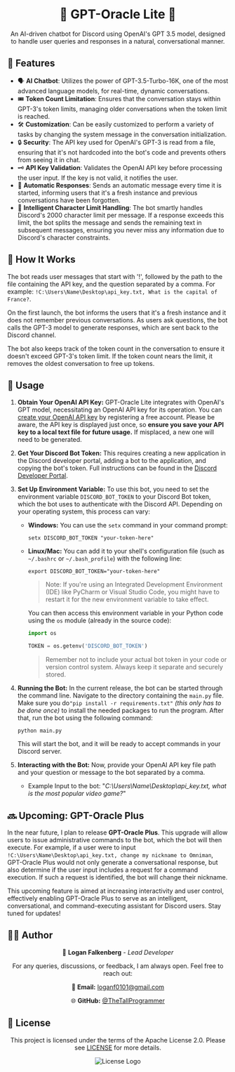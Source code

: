 
<h1 align="center">🤖 GPT-Oracle Lite 🚀</h1>

<p align="center">An AI-driven chatbot for Discord using OpenAI's GPT 3.5 model, designed to handle user queries and responses in a natural, conversational manner.</p>


<h2 align="left">🌟 Features </h2>

- 🗣️ **AI Chatbot**: Utilizes the power of GPT-3.5-Turbo-16K, one of the most advanced language models, for real-time, dynamic conversations.
- 🎟️ **Token Count Limitation**: Ensures that the conversation stays within GPT-3's token limits, managing older conversations when the token limit is reached.
- 🛠️ **Customization**: Can be easily customized to perform a variety of tasks by changing the system message in the conversation initialization.
- 🔒 **Security**: The API key used for OpenAI's GPT-3 is read from a file, ensuring that it's not hardcoded into the bot's code and prevents others from seeing it in chat.
- 🗝️ **API Key Validation**: Validates the OpenAI API key before processing the user input. If the key is not valid, it notifies the user.
- 🚀 **Automatic Responses**: Sends an automatic message every time it is started, informing users that it's a fresh instance and previous conversations have been forgotten.
- 📝 **Intelligent Character Limit Handling**: The bot smartly handles Discord's 2000 character limit per message. If a response exceeds this limit, the bot splits the message and sends the remaining text in subsequent messages, ensuring you never miss any information due to Discord's character constraints.

<h2 align="left">📖 How It Works </h2>

The bot reads user messages that start with '!', followed by the path to the file containing the API key, and the question separated by a comma. For example: `!C:\Users\Name\Desktop\api_key.txt, What is the capital of France?`. 

On the first launch, the bot informs the users that it's a fresh instance and it does not remember previous conversations. As users ask questions, the bot calls the GPT-3 model to generate responses, which are sent back to the Discord channel.

The bot also keeps track of the token count in the conversation to ensure it doesn't exceed GPT-3's token limit. If the token count nears the limit, it removes the oldest conversation to free up tokens.


<h2 align="left">🚀 Usage </h2>

1. **Obtain Your OpenAI API Key:** GPT-Oracle Lite integrates with OpenAI's GPT model, necessitating an OpenAI API key for its operation. You can [create your OpenAI API key](https://platform.openai.com/account/api-keys) by registering a free account. Please be aware, the API key is displayed just once, so **ensure you save your API key to a local text file for future usage.** If misplaced, a new one will need to be generated.

2. **Get Your Discord Bot Token:** This requires creating a new application in the Discord developer portal, adding a bot to the application, and copying the bot's token. Full instructions can be found in the [Discord Developer Portal](https://discord.com/developers/docs/intro).

3. **Set Up Environment Variable:** To use this bot, you need to set the environment variable `DISCORD_BOT_TOKEN` to your Discord Bot token, which the bot uses to authenticate with the Discord API. Depending on your operating system, this process can vary:

   - **Windows:** You can use the `setx` command in your command prompt:
     ```
     setx DISCORD_BOT_TOKEN "your-token-here"
     ```

   - **Linux/Mac:** You can add it to your shell's configuration file (such as `~/.bashrc` or `~/.bash_profile`) with the following line:
     ```
     export DISCORD_BOT_TOKEN="your-token-here"
     ```

     > Note: If you're using an Integrated Development Environment (IDE) like PyCharm or Visual Studio Code, you might have to restart it for the new environment variable to take effect.

     You can then access this environment variable in your Python code using the `os` module (already in the source code):
     ```python
     import os

     TOKEN = os.getenv('DISCORD_BOT_TOKEN')
     ```

     > Remember not to include your actual bot token in your code or version control system. Always keep it separate and securely stored.


4. **Running the Bot:** In the current release, the bot can be started through the command line. Navigate to the directory containing the `main.py` file. Make sure you do`"pip install -r requirements.txt"` *(this only has to be done once)* to install the needed packages to run the program. After that, run the bot using the following command:

     ```
     python main.py
     ```

    This will start the bot, and it will be ready to accept commands in your Discord server.

5. **Interacting with the Bot:** Now, provide your OpenAI API key file path and your question or message to the bot separated by a comma.

   - Example Input to the bot: "*C:\Users\Name\Desktop\api_key.txt, what is the most popular video game?*"


<h2 align="left">🔜 Upcoming: GPT-Oracle Plus </h2>

In the near future, I plan to release **GPT-Oracle Plus**. This upgrade will allow users to issue administrative commands to the bot, which the bot will then execute. For example, if a user were to input `!C:\Users\Name\Desktop\api_key.txt, change my nickname to Omniman`, GPT-Oracle Plus would not only generate a conversational response, but also determine if the user input includes a request for a command execution. If such a request is identified, the bot will change their nickname.

This upcoming feature is aimed at increasing interactivity and user control, effectively enabling GPT-Oracle Plus to serve as an intelligent, conversational, and command-executing assistant for Discord users. Stay tuned for updates! 


<h2 align="left">👨‍💻 Author </h2>

<div align="center">
  
 
  
  🔧 **Logan Falkenberg** - *Lead Developer*
  
  For any queries, discussions, or feedback, I am always open. Feel free to reach out:
  
  📧 **Email:** [loganf0101@gmail.com](mailto:loganf0101@gmail.com) 
  
  🌐 **GitHub:** [@TheTallProgrammer](https://github.com/TheTallProgrammer)
  
</div>


<h2 align="left">📜 License </h2>

<div align="center">
  
  This project is licensed under the terms of the Apache License 2.0. Please see [LICENSE](LICENSE) for more details.
  
  ![License Logo](https://img.shields.io/badge/License-Apache%202.0-blue.svg)
  
</div>

